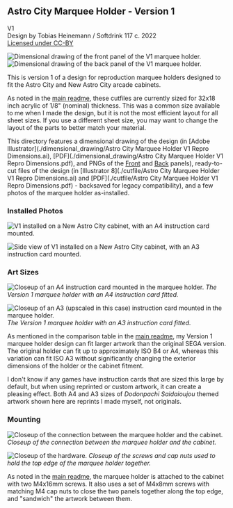 ## Astro City Marquee Holder - Version 1
V1  
Design by Tobias Heinemann / Softdrink 117 c. 2022  
[Licensed under CC-BY](../LICENSE)

![Dimensional drawing of the front panel of the V1 marquee holder.](./dimensional_drawing/Front_Panel.png)
![Dimensional drawing of the back panel of the V1 marquee holder.](./dimensional_drawing/Back_Panel.png)

This is version 1 of a design for reproduction marquee holders designed to fit the Astro City and New Astro City arcade cabinets.

As noted in the [main readme](../README.md), these cutfiles are currently sized for 32x18 inch acrylic of 1/8" (nominal) thickness. This was a common size available to me when I made the design, but it is not the most efficient layout for all sheet sizes. If you use a different sheet size, you may want to change the layout of the parts to better match your material.

This directory features a dimensional drawing of the design (in [Adobe Illustrator](./dimensional_drawing/Astro City Marquee Holder V1 Repro Dimensions.ai), [PDF](./dimensional_drawing/Astro City Marquee Holder V1 Repro Dimensions.pdf), and PNGs of the [Front](./dimensional_drawing/Front_Panel.png) and [Back](./dimensional_drawing/Back_Panel.png) panels), ready-to-cut files of the design (in [Illustrator 8](./cutfile/Astro City Marquee Holder V1 Repro Dimensions.ai) and [PDF](./cutfile/Astro City Marquee Holder V1 Repro Dimensions.pdf) - backsaved for legacy compatibility), and a few photos of the marquee holder as-installed.

### Installed Photos

![V1 installed on a New Astro City cabinet, with an A4 instruction card mounted.](./photos/AstroMarquee_V1_Installed.jpg)

![Side view of V1 installed on a New Astro City cabinet, with an A3 instruction card mounted.](./photos/AstroMarquee_V1_SideAngle.jpg)

### Art Sizes

![Closeup of an A4 instruction card mounted in the marquee holder.](./photos/AstroMarquee_V1_A4Crop2.jpg)
*The Version 1 marquee holder with an A4 instruction card fitted.*

![Closeup of an A3 (upscaled in this case) instruction card mounted in the marquee holder.](./photos/AstroMarquee_V1_A3Crop.jpg)
*The Version 1 marquee holder with an A3 instruction card fitted.*

As mentioned in the comparison table in the [main readme](../README.md), my Version 1 marquee holder design can fit larger artwork than the original SEGA version. The original holder can fit up to approximately ISO B4 or A4, whereas this variation can fit ISO A3 without significantly changing the exterior dimensions of the holder or the cabinet fitment.

I don't know if any games have instruction cards that are sized this large by default, but when using reprinted or custom artwork, it can create a pleasing effect. Both A4 and A3 sizes of *Dodonpachi Saidaioujou* themed artwork shown here are reprints I made myself, not originals.

### Mounting

![Closeup of the connection between the marquee holder and the cabinet.](./photos/AstroMarquee_V1_Mounting.jpg)
*Closeup of the connection between the marquee holder and the cabinet.*

![Closeup of the hardware.](./photos/AstroMarquee_V1_Hardware.jpg)
*Closeup of the screws and cap nuts used to hold the top edge of the marquee holder together.*

As noted in the [main readme](../README.md), the marquee holder is attached to the cabinet with two M4x16mm screws. It also uses a set of M4x8mm screws with matching M4 cap nuts to close the two panels together along the top edge, and "sandwich" the artwork between them.
